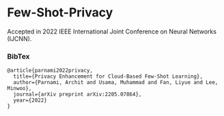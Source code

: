 # Few-Shot-Privacy

Accepted in 2022 IEEE International Joint Conference on Neural Networks (IJCNN).

### BibTex
```
@article{parnami2022privacy,
  title={Privacy Enhancement for Cloud-Based Few-Shot Learning},
  author={Parnami, Archit and Usama, Muhammad and Fan, Liyue and Lee, Minwoo},
  journal={arXiv preprint arXiv:2205.07864},
  year={2022}
}
```

